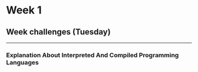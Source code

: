 # Week 1 
## Week challenges (Tuesday)
---
### Explanation About Interpreted And Compiled Programming Languages
